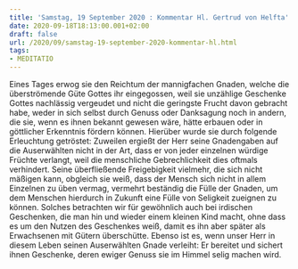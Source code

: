 ```yaml
---
title: 'Samstag, 19 September 2020 : Kommentar Hl. Gertrud von Helfta'
date: 2020-09-18T18:13:00.001+02:00
draft: false
url: /2020/09/samstag-19-september-2020-kommentar-hl.html
tags: 
- MEDITATIO
---
```


Eines Tages erwog sie den Reichtum der mannigfachen Gnaden, welche die überströmende Güte Gottes ihr eingegossen, weil sie unzählige Geschenke Gottes nachlässig vergeudet und nicht die geringste Frucht davon gebracht habe, weder in sich selbst durch Genuss oder Danksagung noch in andern, die sie, wenn es ihnen bekannt gewesen wäre, hätte erbauen oder in göttlicher Erkenntnis fördern können. Hierüber wurde sie durch folgende Erleuchtung getröstet: Zuweilen ergießt der Herr seine Gnadengaben auf die Auserwählten nicht in der Art, dass er von jeder einzelnen würdige Früchte verlangt, weil die menschliche Gebrechlichkeit dies oftmals verhindert. Seine überfließende Freigebigkeit vielmehr, die sich nicht mäßigen kann, obgleich sie weiß, dass der Mensch sich nicht in allem Einzelnen zu üben vermag, vermehrt beständig die Fülle der Gnaden, um dem Menschen hierdurch in Zukunft eine Fülle von Seligkeit zueignen zu können. Solches betrachten wir für gewöhnlich auch bei irdischen Geschenken, die man hin und wieder einem kleinen Kind macht, ohne dass es um den Nutzen des Geschenkes weiß, damit es ihn aber später als Erwachsenen mit Gütern überschütte. Ebenso ist es, wenn unser Herr in diesem Leben seinen Auserwählten Gnade verleiht: Er bereitet und sichert ihnen Geschenke, deren ewiger Genuss sie im Himmel selig machen wird.